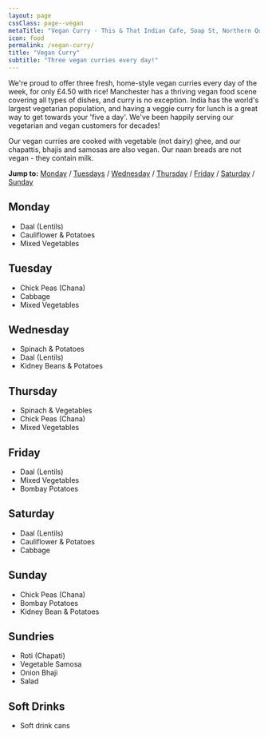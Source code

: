 ```yaml
---
layout: page
cssClass: page--vegan
metaTitle: "Vegan Curry - This & That Indian Cafe, Soap St, Northern Quarter, Manchester"
icon: food
permalink: /vegan-curry/
title: "Vegan Curry"
subtitle: "Three vegan curries every day!"
---
```


We're proud to offer three fresh, home-style vegan curries every day of the week, for only £4.50 with rice! Manchester has a thriving vegan food scene covering all types of dishes, and curry is no exception. India has the world's largest vegetarian population, and having a veggie curry for lunch is a great way to get towards your 'five a day'. We've been happily serving our vegetarian and vegan customers for decades!

Our vegan curries are cooked with vegetable (not dairy) ghee, and our chapattis, bhajis and samosas are also vegan. Our naan breads are not vegan - they contain milk.

**Jump to:** [Monday](#monday) / [Tuesdays](#tuesdays) / [Wednesday](#wednesday) / [Thursday](#thursday) / [Friday](#friday) / [Saturday](#saturday) / [Sunday](#sunday)

## Monday

* Daal (Lentils)
* Cauliflower & Potatoes
* Mixed Vegetables

## Tuesday

* Chick Peas (Chana)
* Cabbage
* Mixed Vegetables

## Wednesday

* Spinach & Potatoes
* Daal (Lentils)
* Kidney Beans & Potatoes

## Thursday

* Spinach & Vegetables
* Chick Peas (Chana)
* Mixed Vegetables

## Friday

* Daal (Lentils)
* Mixed Vegetables
* Bombay Potatoes

## Saturday

* Daal (Lentils)
* Cauliflower & Potatoes
* Cabbage

## Sunday

* Chick Peas (Chana)
* Bombay Potatoes
* Kidney Bean & Potatoes

## Sundries

* Roti (Chapati)
* Vegetable Samosa
* Onion Bhaji
* Salad

## Soft Drinks

* Soft drink cans
